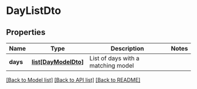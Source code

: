 # DayListDto

## Properties
Name | Type | Description | Notes
------------ | ------------- | ------------- | -------------
**days** | [**list[DayModelDto]**](DayModelDto.md) | List of days with a matching model | 

[[Back to Model list]](../README.md#documentation-for-models) [[Back to API list]](../README.md#documentation-for-api-endpoints) [[Back to README]](../README.md)


